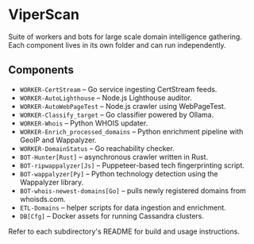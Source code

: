 # ViperScan

Suite of workers and bots for large scale domain intelligence gathering.
Each component lives in its own folder and can run independently.

## Components
- `WORKER-CertStream` – Go service ingesting CertStream feeds.
- `WORKER-AutoLighthouse` – Node.js Lighthouse auditor.
- `WORKER-AutoWebPageTest` – Node.js crawler using WebPageTest.
- `WORKER-Classify_target` – Go classifier powered by Ollama.
- `WORKER-Whois` – Python WHOIS updater.
- `WORKER-Enrich_processed_domains` – Python enrichment pipeline with GeoIP and Wappalyzer.
- `WORKER-DomainStatus` – Go reachability checker.
- `BOT-Hunter[Rust]` – asynchronous crawler written in Rust.
- `BOT-ripwappalyzer[Js]` – Puppeteer-based tech fingerprinting script.
- `BOT-wappalyzer[Py]` – Python technology detection using the Wappalyzer library.
- `BOT-whois-newest-domains[Go]` – pulls newly registered domains from whoisds.com.
- `ETL-Domains` – helper scripts for data ingestion and enrichment.
- `DB[Cfg]` – Docker assets for running Cassandra clusters.

Refer to each subdirectory's README for build and usage instructions.
